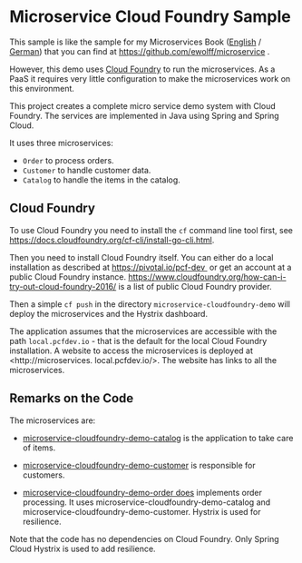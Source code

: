 Microservice Cloud Foundry Sample
=====================

This sample is like the sample for my Microservices Book
 ([English](http://microservices-book.com/) /
 [German](http://microservices-buch.de/)) that you can find at
 https://github.com/ewolff/microservice .

However, this demo uses [Cloud Foundry](https://www.cloudfoundry.org/)
to run the microservices. As a PaaS it requires very little
configuration to make the microservices work on this environment.

This project creates a complete micro service demo system with Cloud
 Foundry.  The services are implemented in Java using Spring and
 Spring Cloud.

It uses three microservices:
- `Order` to process orders.
- `Customer` to handle customer data.
- `Catalog` to handle the items in the catalog.

Cloud Foundry
------------

To use Cloud Foundry you need to install the `cf` command line tool
first, see <https://docs.cloudfoundry.org/cf-cli/install-go-cli.html>.

Then you need to install Cloud Foundry itself. You can either do a
local installation as described at <https://pivotal.io/pcf-dev > or
get an account at a public Cloud Foundry
instance. <https://www.cloudfoundry.org/how-can-i-try-out-cloud-foundry-2016/>
is a list of public Cloud Foundry provider.

Then a simple `cf push` in the directory
`microservice-cloudfoundry-demo` will deploy the microservices and the
Hystrix dashboard.

The application assumes that the microservices are accessible with the
path `local.pcfdev.io` - that is the default for the local Cloud
Foundry installation. A website to access the microservices is
deployed at <http://microservices. local.pcfdev.io/>. The website has
links to all the microservices.


Remarks on the Code
-------------------

The microservices are:

- [microservice-cloudfoundry-demo-catalog](microservice-cloudfoundry-demo/microservice-cloudfoundry-demo-catalog)  is the application to take care of items.
  
- [microservice-cloudfoundry-demo-customer](microservice-cloudfoundry-demo/microservice-cloudfoundry-demo-customer) is responsible for customers.

-
  [microservice-cloudfoundry-demo-order does](microservice-cloudfoundry-demo/microservice-cloudfoundry-demo-order) implements
  order processing. It uses microservice-cloudfoundry-demo-catalog and
  microservice-cloudfoundry-demo-customer. Hystrix is used for resilience.

Note that the code has no dependencies on Cloud Foundry. Only Spring
Cloud Hystrix is used to add resilience.

